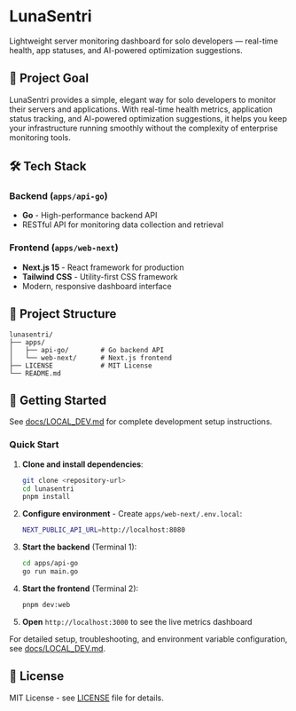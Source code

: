 # LunaSentri

Lightweight server monitoring dashboard for solo developers — real-time health, app statuses, and AI-powered optimization suggestions.

## 🎯 Project Goal

LunaSentri provides a simple, elegant way for solo developers to monitor their servers and applications. With real-time health metrics, application status tracking, and AI-powered optimization suggestions, it helps you keep your infrastructure running smoothly without the complexity of enterprise monitoring tools.

## 🛠️ Tech Stack

### Backend (`apps/api-go`)
- **Go** - High-performance backend API
- RESTful API for monitoring data collection and retrieval

### Frontend (`apps/web-next`)
- **Next.js 15** - React framework for production
- **Tailwind CSS** - Utility-first CSS framework
- Modern, responsive dashboard interface

## 📁 Project Structure

```
lunasentri/
├── apps/
│   ├── api-go/        # Go backend API
│   └── web-next/      # Next.js frontend
├── LICENSE            # MIT License
└── README.md
```

## 🚀 Getting Started

See [docs/LOCAL_DEV.md](docs/LOCAL_DEV.md) for complete development setup instructions.

### Quick Start

1. **Clone and install dependencies**:
   ```bash
   git clone <repository-url>
   cd lunasentri
   pnpm install
   ```

2. **Configure environment** - Create `apps/web-next/.env.local`:
   ```bash
   NEXT_PUBLIC_API_URL=http://localhost:8080
   ```

3. **Start the backend** (Terminal 1):
   ```bash
   cd apps/api-go
   go run main.go
   ```

4. **Start the frontend** (Terminal 2):
   ```bash
   pnpm dev:web
   ```

5. **Open** `http://localhost:3000` to see the live metrics dashboard

For detailed setup, troubleshooting, and environment variable configuration, see [docs/LOCAL_DEV.md](docs/LOCAL_DEV.md).

## 📄 License

MIT License - see [LICENSE](LICENSE) file for details.
